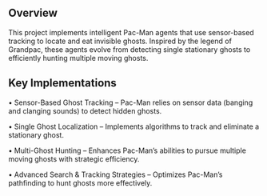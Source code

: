 ## Overview
This project implements intelligent Pac-Man agents that use sensor-based tracking to locate and eat invisible ghosts. Inspired by the legend of Grandpac, these agents evolve from detecting single stationary ghosts to efficiently hunting multiple moving ghosts.

## Key Implementations
• Sensor-Based Ghost Tracking – Pac-Man relies on sensor data (banging and clanging sounds) to detect hidden ghosts.

• Single Ghost Localization – Implements algorithms to track and eliminate a stationary ghost.

• Multi-Ghost Hunting – Enhances Pac-Man’s abilities to pursue multiple moving ghosts with strategic efficiency.

• Advanced Search & Tracking Strategies – Optimizes Pac-Man’s pathfinding to hunt ghosts more effectively.

